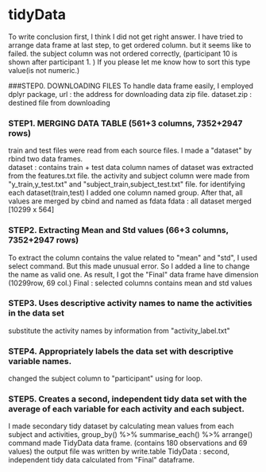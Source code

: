 # tidyData 
To write conclusion first, I think I did not get right answer. I have tried to arrange data frame at last step, to get ordered column. but it seems like to failed. the subject column was not ordered correctly, (participant 10 is shown after participant 1. ) If you please let me know how to sort this type value(is not numeric.)  

###STEP0. DOWNLOADING FILES
To handle data frame easily, I employed dplyr package, 
url : the address for downloading data zip file.
dataset.zip : destined file from downloading

### STEP1. MERGING DATA TABLE (561+3 columns, 7352+2947 rows)
train and test files were read from each source files. 
I made a "dataset" by rbind two data frames.   
dataset : contains train + test data 
column names of dataset was extracted from the features.txt file. 
the activity and subject column were made from "y_train,y_test.txt" and "subject_train,subject_test.txt" file. 
for identifying each dataset(train,test) I added one column named group. 
After that, all values are merged by cbind and named as fdata
fdata : all dataset merged [10299 x 564]

### STEP2. Extracting Mean and Std values (66+3 columns, 7352+2947 rows)
To extract the column contains the value related to "mean" and "std", I used select command. But this made unusual error. So I added a line to change the name as valid one. As result, I got the "Final" data frame have dimension (10299row, 69 col.)
Final : selected columns contains mean and std values

### STEP3. Uses descriptive activity names to name the activities in the data set
substitute the activity names by information from "activity_label.txt"

### STEP4. Appropriately labels the data set with descriptive variable names.
changed the subject column to "participant" using for loop. 

### STEP5. Creates a second, independent tidy data set with the average of each variable for each activity and each subject.
I made secondary tidy dataset by calculating mean values from each subject and activities,  group_by() %>% summarise_each() %>% arrange()  command made TidyData data frame. (contains 180 observations and 69 values)
the output file was written by write.table
TidyData : second, independent tidy data calculated from "Final" dataframe.
